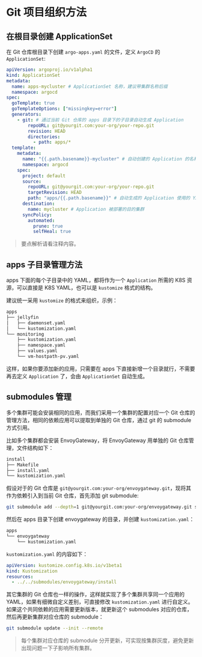 # Git 项目组织方法

## 在根目录创建 ApplicationSet

在 Git 仓库根目录下创建 `argo-apps.yaml` 的文件，定义 `ArgoCD` 的 `ApplicationSet`:

```yaml title="argo-apps.yaml" showLineNumbers
apiVersion: argoproj.io/v1alpha1
kind: ApplicationSet
metadata:
  name: apps-mycluster # ApplicationSet 名称，建议带集群名称后缀
  namespace: argocd
spec:
  goTemplate: true
  goTemplateOptions: ["missingkey=error"]
  generators:
    - git: # 通过当前 Git 仓库的 apps 目录下的子目录自动生成 Application
        repoURL: git@yourgit.com:your-org/your-repo.git 
        revision: HEAD
        directories:
          - path: apps/*
  template:
    metadata:
      name: "{{.path.basename}}-mycluster" # 自动创建的 Application 的名称格式为: 目录名-集群名
      namespace: argocd
    spec:
      project: default
      source:
        repoURL: git@yourgit.com:your-org/your-repo.git
        targetRevision: HEAD
        path: "apps/{{.path.basename}}" # 自动生成的 Application 使用的 YAML 内容在对应子目录下
      destination:
        name: mycluster # Application 被部署的目的集群
      syncPolicy:
        automated:
          prune: true
          selfHeal: true
```

> 要点解析请看注释内容。

## apps 子目录管理方法

apps 下面的每个子目录中的 YAML，都将作为一个 `Application` 所需的 K8S 资源，可以直接是 K8S YAML，也可以是 `kustomize` 格式的结构。

建议统一采用 `kustomize` 的格式来组织，示例：

```txt
apps
├── jellyfin
│   ├── daemonset.yaml
│   └── kustomization.yaml
└── monitoring
    ├── kustomization.yaml
    ├── namespace.yaml
    ├── values.yaml
    └── vm-hostpath-pv.yaml
```

这样，如果你要添加新的应用，只需要在 apps 下直接新增一个目录就行，不需要再去定义 `Application` 了，会由 `ApplicationSet` 自动生成。

## submodules 管理

多个集群可能会安装相同的应用，而我们采用一个集群的配置对应一个 Git 仓库的管理方法，相同的依赖应用可以提取到单独的 Git 仓库，通过 git 的 submodule 方式引用。

比如多个集群都会安装 EnvoyGateway，将 EnvoyGateway 用单独的 Git 仓库管理，文件结构如下：

```txt
install
├── Makefile
├── install.yaml
└── kustomization.yaml
```

假设对于的 Git 仓库是 `git@yourgit.com:your-org/envoygateway.git`，现将其作为依赖引入到当前 Git 仓库，首先添加 git submodule:

```bash
git submodule add --depth=1 git@yourgit.com:your-org/envoygateway.git submodules/envoygateway
```

然后在 apps 目录下创建 envoygateway 的目录，并创建 `kustomization.yaml`：

```txt
apps
└── envoygateway
    └── kustomization.yaml
```

`kustomization.yaml` 的内容如下：

```yaml
apiVersion: kustomize.config.k8s.io/v1beta1
kind: Kustomization
resources:
  - ../../submodules/envoygateway/install
```

其它集群的 Git 仓库也一样的操作，这样就实现了多个集群共享同一个应用的 YAML，如果有细微自定义差别，可直接修改 `kustomization.yaml` 进行自定义。如果这个共同依赖的应用需要更新版本，就更新这个 submodules 对应的仓库，然后再更新集群对应仓库的 submodule：

```bash
git submodule update --init --remote
```

> 每个集群对应仓库的 submodule 分开更新，可实现按集群灰度，避免更新出现问题一下子影响所有集群。

